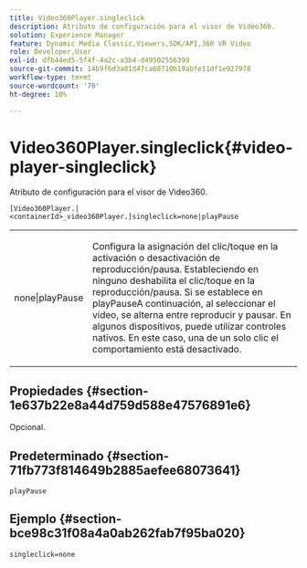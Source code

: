 ```yaml
---
title: Video360Player.singleclick
description: Atributo de configuración para el visor de Video360.
solution: Experience Manager
feature: Dynamic Media Classic,Viewers,SDK/API,360 VR Video
role: Developer,User
exl-id: dfb44ed5-5f4f-4a2c-a3b4-d49502556399
source-git-commit: 14b9f6d3a01d47ca60710b19abfe11df1e927978
workflow-type: tm+mt
source-wordcount: '70'
ht-degree: 10%

---
```


# Video360Player.singleclick{#video-player-singleclick}

Atributo de configuración para el visor de Video360.

`[Video360Player.|<containerId>_video360Player.]singleclick=none|playPause`

<table id="table_441553CD34C94A58A9D7CBF772DEDDB6"> 
 <tbody> 
  <tr> 
   <td colname="col1"> <p> <span class="codeph"> none|playPause</span> </p> </td> 
   <td colname="col2"> <p> Configura la asignación del clic/toque en la activación o desactivación de reproducción/pausa. Estableciendo en <span class="codeph"> ninguno</span> deshabilita el clic/toque en la reproducción/pausa. Si se establece en <span class="codeph"> playPause</span>A continuación, al seleccionar el vídeo, se alterna entre reproducir y pausar. En algunos dispositivos, puede utilizar controles nativos. En este caso, una <span class="codeph"> de un solo clic</span> el comportamiento está desactivado. </p> </td> 
  </tr> 
 </tbody> 
</table>

## Propiedades {#section-1e637b22e8a44d759d588e47576891e6}

Opcional.

## Predeterminado {#section-71fb773f814649b2885aefee68073641}

`playPause`

## Ejemplo {#section-bce98c31f08a4a0ab262fab7f95ba020}

```
singleclick=none
```

